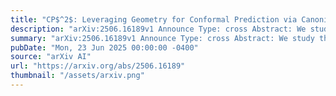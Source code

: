 ```yaml
---
title: "CP$^2$: Leveraging Geometry for Conformal Prediction via Canonicalization"
description: "arXiv:2506.16189v1 Announce Type: cross Abstract: We study the problem of conformal prediction (CP) under geometric data shifts, where data samples are susceptible to transformations such as rotations or flips. While CP endows prediction models with post-hoc uncertainty quantification and formal coverage guarantees, their practicality breaks under distribution shifts that deteriorate model performance. To address this issue, we propose integrating geometric information--such as geometric pose--into the conformal procedure to reinstate its guarantees and ensure robustness under geometric shifts. In particular, we explore recent advancements on pose canonicalization as a suitable information extractor for this purpose. Evaluating the combined approach across discrete and continuous shifts and against equivariant and augmentation-based baselines, we find that integrating geometric information with CP yields a principled way to address geometric shifts while maintaining broad applicability to black-box predictors."
summary: "arXiv:2506.16189v1 Announce Type: cross Abstract: We study the problem of conformal prediction (CP) under geometric data shifts, where data samples are susceptible to transformations such as rotations or flips. While CP endows prediction models with post-hoc uncertainty quantification and formal coverage guarantees, their practicality breaks under distribution shifts that deteriorate model performance. To address this issue, we propose integrating geometric information--such as geometric pose--into the conformal procedure to reinstate its guarantees and ensure robustness under geometric shifts. In particular, we explore recent advancements on pose canonicalization as a suitable information extractor for this purpose. Evaluating the combined approach across discrete and continuous shifts and against equivariant and augmentation-based baselines, we find that integrating geometric information with CP yields a principled way to address geometric shifts while maintaining broad applicability to black-box predictors."
pubDate: "Mon, 23 Jun 2025 00:00:00 -0400"
source: "arXiv AI"
url: "https://arxiv.org/abs/2506.16189"
thumbnail: "/assets/arxiv.png"
---
```


